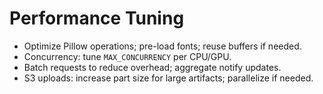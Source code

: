 
# Performance Tuning

- Optimize Pillow operations; pre-load fonts; reuse buffers if needed.
- Concurrency: tune `MAX_CONCURRENCY` per CPU/GPU.
- Batch requests to reduce overhead; aggregate notify updates.
- S3 uploads: increase part size for large artifacts; parallelize if needed.
